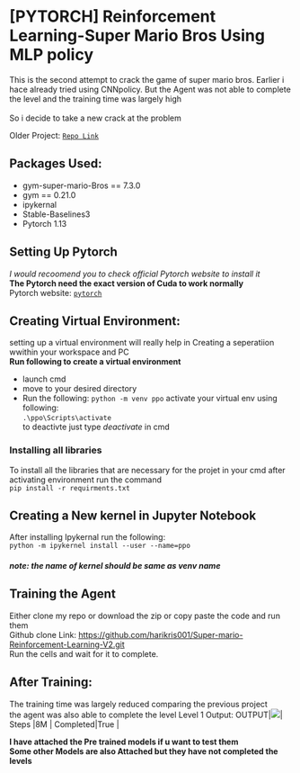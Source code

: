 # [PYTORCH] Reinforcement Learning-Super Mario Bros Using MLP policy

This is the second attempt to crack the game of super mario bros. Earlier i hace already tried using CNNpolicy. But the Agent was not able to complete the level and the training time was largely high<br>
<br>
So i decide to take a new crack at the problem<br>

Older Project: [`Repo Link`](https://github.com/harikris001/Super-Mario-Reinforcement_Learning)

## Packages Used:
* gym-super-mario-Bros == 7.3.0
* gym == 0.21.0
* ipykernal
* Stable-Baselines3
* Pytorch 1.13

## Setting Up Pytorch
_I would recoomend you to check official Pytorch website to install it_<br>
**The Pytorch need the exact version of Cuda to work normally**<br>
Pytorch website: [`pytorch`](https://pytorch.org/get-started/locally/)

## Creating Virtual Environment:
setting up a virtual environment will really help in Creating a seperatiion wwithin your workspace and PC<br>
**Run following to create a virtual environment**
* launch cmd 
* move to your desired directory
* Run the following:
```python -m venv ppo```
activate your virtual env using following:<br>
```.\ppo\Scripts\activate```<br>
to deactivte just type _deactivate_ in cmd

### Installing all libraries
To install all the libraries that are necessary for the projet in your cmd after activating environment run the command<br>
```pip install -r requirments.txt```<br>



## Creating a New kernel in Jupyter Notebook
After installing Ipykernal run the following:<br>
```python -m ipykernel install --user --name=ppo```<br>
##### _note: the name of kernel should be same as venv name_


## Training the Agent
Either clone my repo or download the zip or copy paste the code and run them<br>
Github clone Link: https://github.com/harikris001/Super-mario-Reinforcement-Learning-V2.git <br>
Run the cells and wait for it to complete.


## After Training:
The training time was largely reduced comparing the previous project <br>
the agent was also able to complete the level
Level 1 Output:
OUTPUT|![](docs/video/level1-1.gif)|
Steps    |8M   |
Completed|True |



**I have attached the Pre trained models if u want to test them**<br>
**Some other Models are also Attached but they have not completed the levels**
